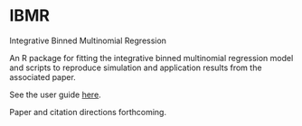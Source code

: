 # IBMR
Integrative Binned Multinomial Regression

An R package for fitting the integrative binned multinomial regression model and scripts to reproduce simulation and application results from the associated paper.

See the user guide [here](example.html).

Paper and citation directions forthcoming.
